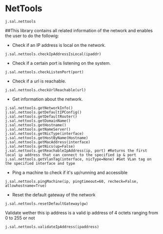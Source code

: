 # NetTools
```
j.sal.nettools
```
##This library contains all related information of the network and enables the user to do the followig:

* Check if an IP address is local on the network.
```
j.sal.nettools.checkIpAddressIsLocal(ipaddr)
```
* Check if a certain port is listening on the system.
```
j.sal.nettools.checkListenPort(port)
```
* Check if a url is reachable.
```
j.sal.nettools.checkUrlReachable(url)
```
* Get information about the network.
```
j.sal.nettools.getNetworkInfo()
j.sal.nettools.getDefaultIPConfig()
j.sal.nettools.getDefaultRouter()
j.sal.nettools.getDomainName()
j.sal.nettools.getHostname()
j.sal.nettools.getNameServer()
j.sal.nettools.getNicType(interface)
j.sal.nettools.getHostByName(Hostname)
j.sal.nettools.getMacAddress(interface)
j.sal.nettools.getNics(up=False)
j.sal.nettools.getReachableIpAddress(ip, port) #Returns the first local ip address that can connect to the specified ip & port
j.sal.nettools.getVlanTag(interface, nicType=None) #Get VLan tag on the specified interface and type
```
* Ping a machine to check if it's up/running and accessible
```
j.sal.nettools.pingMachine(ip, pingtimeout=60, recheck=False, allowhostname=True)
```
* Reset the default gateway of the network
```
j.sal.nettools.resetDefaultGateway(gw)
```
Validate wether this ip address is a valid ip address of 4 octets ranging from 0 to 255 or not
```
j.sal.nettools.validateIpAddress(ipaddress)
```